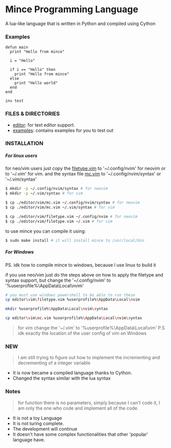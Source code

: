 # Mince Programming Language
A lua-like language that is written in Python and compiled using Cython

### Examples

```mince
defun main
  print "Hello from mince"

  i = "Hello"

  if i == "Hello" then
    print "Hello from mince"
  else
    print "Hello world"
  end
end

inv test
```


### FILES & DIRECTORIES
- [editor](./editor): for text editor support. 
- [examples](./examples): contains examples for you to test out

### INSTALLATION
##### For linux users
for neo/vim users just copy the [filetype.vim](./editor/vim/filetype.vim)
to '~/.config/nvim' for neovim or to '~/.vim' for vim.
and the syntax file [mc.vim](./editor/vim/mc.vim) to '~/.config/nvim/syntax' or '~/.vim/syntax'

```bash
$ mkdir -p ~/.config/nvim/syntax # for neovim
$ mkdir -p ~/.vim/syntax # for vim

$ cp ./editor/vim/mc.vim ~/.config/nvim/syntax # for neovim
$ cp ./editor/vim/mc.vim ~/.vim/syntax # for vim

$ cp ./editor/vim/filetype.vim ~/.config/nvim # for neovim
$ cp ./editor/vim/filetype.vim ~/.vim # for vim

```

to use mince you can compile it using:

```bash
$ sudo make install # it will install mince to /usr/local/bin
```

##### For Windows
PS. idk how to compile mince to windows, because I use linux to build it

if you use neo/vim just do the steps above on how to apply the filetype 
and syntax support, but change the '~/.config/nvim' to '%userprofile%\AppData\Local\nvim'
```bash
# you must use windows powershell to be able to run these
cp editor\vim\filetype.vim %userprofile%\AppData\Local\nvim

mkdir %userprofile%\AppData\Local\nvim\syntax

cp editor\vim\mc.vim %userprofile%\AppData\Local\nvim\syntax
```
> for vim change the '~/.vim' to '%userprofile%\AppData\Local\vim'
> P.S idk exactly the location of the user config of vim on Windows


### NEW
> I am still trying to figure out how to implement
> the incrementing and decrementing of a integer variable 

- It is now became a compiled language thanks to Cython.
- Changed the syntax similar with the lua syntax

### Notes

> for function there is no parameters,
> simply because I can't code it, 
> I am only the one who code and implement 
> all of the code.

- It is not a toy Language
- It is not turing complete.
- The development will continue
- It doesn't have some complex functionalities 
that other 'popular' language have.
